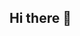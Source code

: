 ## Hi there 👋

<!--
**MiaR10/MiaR10** is a ✨ _special_ ✨ repository because its `README.md` (this file) appears on your GitHub profile.

Here are some ideas to get you started:

- 🔭 I’m currently working on JavaScript.
- 🌱 I’m currently learning JavaScript.
- 👯 I’m looking to collaborate on AI and web development.
- 🤔 I’m looking for help with building back end systems.
- 💬 Ask me about anything within reason.
- 📫 How to reach me: malikasanam5@gmail.com
- 😄 Pronouns: she/her
- ⚡ Fun fact: I love reading and collecting books 
-->

